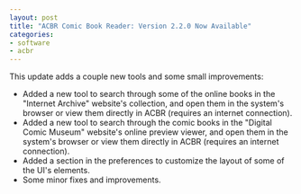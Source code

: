 ```yaml
---
layout: post
title: "ACBR Comic Book Reader: Version 2.2.0 Now Available"
categories:
- software
- acbr
---
```


<p>This update adds a couple new tools and some small improvements:</p>
<ul><li>Added a new tool to search through some of the online books in the  "Internet Archive" website's collection, and open them in the system's  browser or view them directly in ACBR (requires an internet connection).
</li><li>Added a new tool to search through the comic books in the "Digital  Comic Museum" website's online preview viewer, and open them in the  system's browser or view them directly in ACBR (requires an internet  connection).
</li><li>Added a section in the preferences to customize the layout of some of the UI's elements.
</li><li>Some minor fixes and improvements.
</li></ul>


